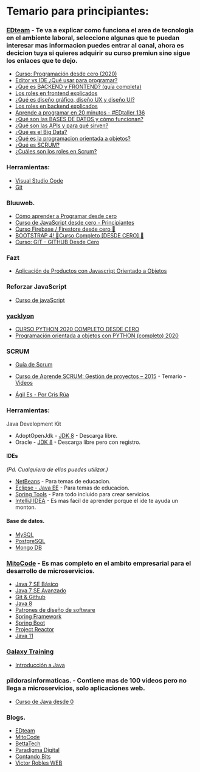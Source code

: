 # Temario para principiantes:

### [EDteam](https://www.youtube.com/c/EDteam) - Te va a explicar como funciona el area de tecnologia en el ambiente laboral, seleccione algunas que te puedan interesar mas informacion puedes entrar al canal, ahora es decicion tuya si quieres adquirir su curso premiun sino sigue los enlaces que te dejo.
* [Curso: Programación desde cero (2020)](https://www.youtube.com/playlist?list=PLv6CkzbbGAlV_dDdKrPQjmZUX4PkPqwlO)
* [Editor vs IDE ¿Qué usar para programar?](https://www.youtube.com/watch?v=dx_sfmbV-bo)
* [¿Qué es BACKEND y FRONTEND? (guía completa)](https://www.youtube.com/watch?v=50RbVujPPGs)
* [Los roles en frontend explicados](https://www.youtube.com/watch?v=N8mFHB7JDkw)
* [¿Qué es diseño gráfico, diseño UX y diseño UI?](https://www.youtube.com/watch?v=sAZ2A1bztwQ)
* [Los roles en backend explicados](https://www.youtube.com/watch?v=ZTsi1e-VJIU&t=1s)
* [Aprende a programar en 20 minutos - #EDtaller 136](https://www.youtube.com/watch?v=cd549lZtPEU&t=1653s)
* [¿Qué son las BASES DE DATOS y cómo funcionan?](https://www.youtube.com/watch?v=knVwokXITGI&t=120s)
* [¿Qué son las APIs y para qué sirven?](https://www.youtube.com/watch?v=u2Ms34GE14U)
* [¿Qué es el Big Data?](https://www.youtube.com/watch?v=M26iIqmqWkI)
* [¿Qué es la programacion orientada a objetos?](https://www.youtube.com/watch?v=DlphYPc_HKk)
* [¿Qué es SCRUM?](https://www.youtube.com/watch?v=sLexw-z13Fo&t=118s)
* [¿Cuáles son los roles en Scrum?](https://www.youtube.com/watch?v=lSYZ1sZWvbQ)

### Herramientas:
* [Visual Studio Code](https://code.visualstudio.com/)
* [Git](https://git-scm.com/)

### Bluuweb.
* [Cómo aprender a Programar desde cero](https://www.youtube.com/playlist?list=PLPl81lqbj-4KAyrmUlEE9dPWN2oLhC5Wy)
* [Curso de JavaScript desde cero - Principiantes](https://www.youtube.com/playlist?list=PLPl81lqbj-4J_AQ3YYnzusbt7FpeL2oea)
* [Curso Firebase / Firestore desde cero 💪](https://www.youtube.com/playlist?list=PLPl81lqbj-4JiR1Cio6xEygCZDmZmDUWI)
* [BOOTSTRAP 4! 💪Curso Completo [DESDE CERO] 💪](https://www.youtube.com/playlist?list=PLPl81lqbj-4IcaAluUlCTmbYz0h9XQ8U1)
* [Curso: GIT - GITHUB Desde Cero](https://www.youtube.com/playlist?list=PLPl81lqbj-4I8i-x2b5_MG58tZfgKmJls)

### Fazt
* [Aplicación de Productos con Javascript Orientado a Objetos](https://www.youtube.com/watch?v=nqre9kKFRpc&t=587s)

### Reforzar JavaScript
* [Curso de javaScript](https://www.youtube.com/playlist?list=PLpOqH6AE0tNhQ3KW1DPc18xZfLfjX5Xuz)

### [yacklyon](https://www.youtube.com/channel/UCRWjpn9LNoQqhJ59AT_yxPw)
* [CURSO PYTHON 2020 COMPLETO DESDE CERO](https://www.youtube.com/playlist?list=PLg9145ptuAijHNZMTDhghSdTWK3BvH8pk)
* [Programación orientada a objetos con PYTHON (completo) 2020](https://www.youtube.com/playlist?list=PLg9145ptuAigw5pV_DRznXdOsX19dorDs)

### SCRUM
* [Guía de Scrum](https://www.scrumguides.org/docs/scrumguide/v2017/2017-Scrum-Guide-Spanish-European.pdf)

* [Curso de Aprende SCRUM: Gestión de proyectos – 2015](https://www.librosvirtual.com/60335/curso-de-aprende-scrum-gestion-de-proyectos-2015) - Temario - [Videos](https://mega.nz/folder/A0c3VKhD#as4yHhD2e7JcJZBbwnvEQw)

* [Ágil Es - Por Cris Rúa](https://www.youtube.com/c/%C3%81gilEsPorCrisR%C3%BAa)

### Herramientas:
Java Development Kit
* AdoptOpenJdk - [JDK 8](https://adoptopenjdk.net/?variant=openjdk8&jvmVariant=hotspot) - Descarga libre.
* Oracle - [JDK 8](https://www.oracle.com/java/technologies/javase/javase-jdk8-downloads.html) - Descarga libre pero con registro.

#### IDEs 
*(Pd. Cualquiera de ellos puedes utilizar.)*
* [NetBeans](https://netbeans.org/downloads/old/8.2/) - Para temas de educacion.
* [Eclipse - Java EE](https://www.eclipse.org/downloads/packages/) - Para temas de educacion.
* [Spring Tools](https://spring.io/tools) - Para todo incluido para crear servicios.
* [IntelliJ IDEA](https://www.jetbrains.com/es-es/idea/) - Es mas facil de aprender porque el ide te ayuda un monton.

#### Base de datos.
* [MySQL](https://dev.mysql.com/downloads/workbench/)
* [PostgreSQL](https://www.postgresql.org/)
* [Mongo DB](https://www.mongodb.com/try/download/community)

### [MitoCode](https://mitocode.com/) - Es mas completo en el ambito empresarial para el desarrollo de microservicios.
* [Java 7 SE Básico](https://www.youtube.com/playlist?list=PLvimn1Ins-42o8Ms1G2SuRloD01nnXn31)
* [Java 7 SE Avanzado](https://www.youtube.com/playlist?list=PLvimn1Ins-43qPXR3gBcxwe7tydxZtsON)
* [Git & Github](https://www.youtube.com/playlist?list=PLvimn1Ins-43-1sXQmGZPWLjNjPyGNi0R)
* [Java 8](https://www.youtube.com/playlist?list=PLvimn1Ins-419yVe5iPfiXrg4mZJl5kLS)
* [Patrones de diseño de software](https://www.youtube.com/playlist?list=PLvimn1Ins-41Uiugt1WbpyFo1XT1WOquL)
* [Spring Framework](https://www.youtube.com/playlist?list=PLvimn1Ins-40CImsffjCkv_TrKzYiB1gb)
* [Spring Boot](https://www.youtube.com/playlist?list=PLvimn1Ins-40wR4PC-YtTQ5TKt3vRrVwl)
* [Project Reactor](https://www.youtube.com/playlist?list=PLvimn1Ins-41pwh18gh_ZkxPOkrEEhXz6)
* [Java 11](https://www.youtube.com/playlist?list=PLvimn1Ins-41uwtb28Jj0Aw4gKV6FGsyH)

### [Galaxy Training](https://galaxy.edu.pe/portal/)
* [Introducción a Java](https://www.youtube.com/watch?v=MjRh3bIRR38)

### pildorasinformaticas. - Contiene mas de 100 videos pero no llega a microservicios, solo aplicaciones web.
* [Curso de Java desde 0](https://www.youtube.com/playlist?list=PLU8oAlHdN5BktAXdEVCLUYzvDyqRQJ2lk)

### Blogs.
* [EDteam](https://www.youtube.com/c/EDteam)
* [MitoCode](https://www.youtube.com/user/MitoCode)
* [BettaTech](https://www.youtube.com/c/BettaTech)
* [Paradigma Digital](https://www.youtube.com/c/ParadigmaDigital)
* [Contando Bits](https://www.youtube.com/c/ContandoBits)
* [Victor Robles WEB](https://www.youtube.com/c/VictorRoblesWEB)
